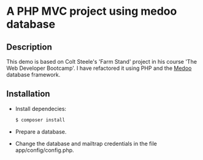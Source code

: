 # A PHP MVC project using medoo database

## Description

This demo is based on Colt Steele's 'Farm Stand' project in his course 'The Web Developer Bootcamp'.
I have refactored it using PHP and the [Medoo](https://medoo.in/) database framework.

## Installation
- Install dependecies:

  ```bash
  $ composer install
  ```
- Prepare a database. 
- Change the database and mailtrap credentials in the file app/config/config.php.
